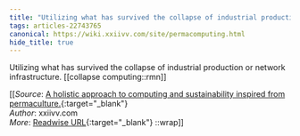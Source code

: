 ```yaml
---
title: "Utilizing what has survived the collapse of industrial production or ..."
tags: articles-22743765
canonical: https://wiki.xxiivv.com/site/permacomputing.html
hide_title: true
---
```


Utilizing what has survived the collapse of industrial production or network infrastructure.
[[collapse computing::rmn]]


[[_Source_: [A holistic approach to computing and sustainability inspired from permaculture.](https://wiki.xxiivv.com/site/permacomputing.html){:target="_blank"}<br>
_Author_: xxiivv.com<br>
_More_: [Readwise URL](https://readwise.io/open/454947544){:target="_blank"}
::wrap]]
